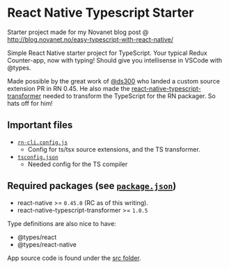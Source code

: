 # React Native Typescript Starter

Starter project made for my Novanet blog post @ http://blog.novanet.no/easy-typescript-with-react-native/

Simple React Native starter project for TypeScript. Your typical Redux Counter-app, now with typing! Should give you intellisense in VSCode with @types.

Made possible by the great work of [@ds300](https://github.com/ds300) who landed a custom source extension PR in RN 0.45. He also made the [react-native-typescript-transformer](https://github.com/ds300/react-native-typescript-transformer) needed to transform the TypeScript for the RN packager. So hats off for him!

Important files
----
* [`rn-cli.config.js`](./rn-cli.config.js)
    * Config for ts/tsx source extensions, and the TS transformer.
* [`tsconfig.json`](./tsconfig.json)
    * Needed config for the TS compiler

Required packages (see [`package.json`](./package.json))
---
* react-native >= `0.45.0` (RC as of this writing).
* react-native-typescript-transformer >= `1.0.5`

Type definitions are also nice to have:
* @types/react
* @types/react-native


App source code is found under the [src folder](./src). 

